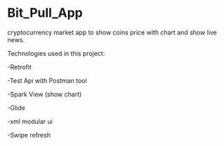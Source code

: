 # Bit_Pull_App

cryptocurrency market app to show coins price with chart and show live news. 

Technologies used in this project:

-Retrofit

-Test Api with Postman tool

-Spark View (show chart)

-Glide 

-xml modular ui 

-Swipe refresh 
